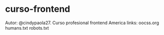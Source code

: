 # curso-frontend
Autor: @cindypaola27.
Curso profesional frontend America
links:
oocss.org
humans.txt
robots.txt
